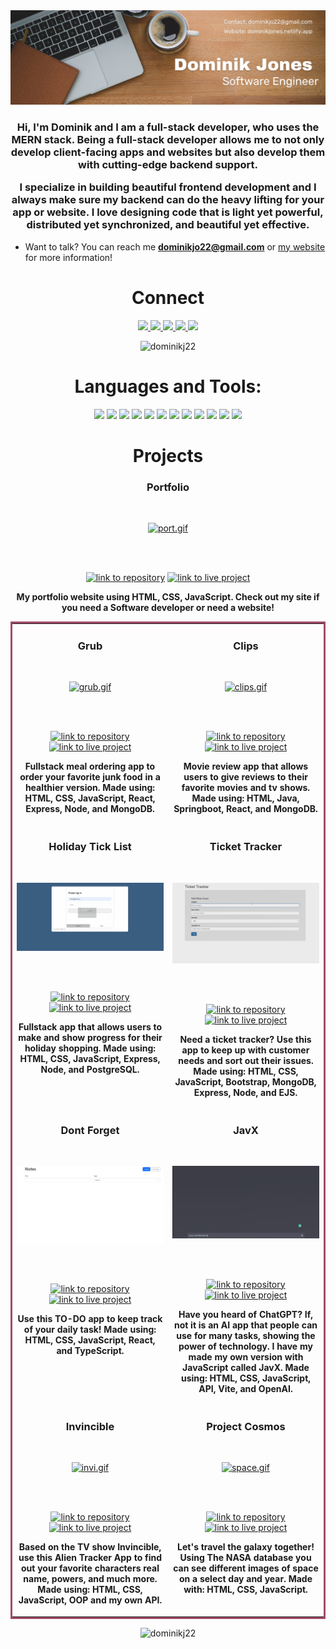 <img src = "https://github.com/DominikJ22/DominikJ22/blob/main/Brown%20Wood%20Minimalist%20Profile%20LinkedIn%20Banner.png">

<h3 align="center"> <p>Hi, I'm Dominik and I am a full-stack developer, who uses the MERN stack. Being a full-stack developer allows me to not only develop client-facing apps and websites but also develop them with cutting-edge backend support.</p>
<p>I specialize in building beautiful frontend development and I always make sure my backend can do the heavy lifting for your app or website. I love designing code that is light yet powerful, distributed yet synchronized, and beautiful yet effective.</p> </h3>


- Want to talk? You can reach me **dominikjo22@gmail.com** or [my website](https://dominikjones.netlify.app/) for more information!


</p>

<h1 align="center">Connect</h1>
<p align="center">
  <a href="https://dominikjones.netlify.app/" target="_blank">
    <img src="https://img.shields.io/static/v1?label=|&message=WEBSITE&color=red&style=flat&logo=webflow&logo-color=white"/>
  </a>
  <a href="https://www.linkedin.com/in/dominik-jones/" target="_blank">
    <img src="https://img.shields.io/static/v1?label=|&message=LINKED-IN&color=red&style=flat&logo=linkedin&logo-color=white"/>
  </a>
  <a href="https://twitter.com/DomsDojo" target="_blank">
    <img src="https://img.shields.io/static/v1?label=|&message=TWITTER&color=red&style=flat&logo=twitter&logo-color=white"/>
  </a>
  <a href="https://angel.co/u/dominik-jones-2" target="_blank">
      <img src="https://img.shields.io/static/v1?label=|&message=ANGEL-LIST&color=red&style=flat&logo=angellist&logo-color=white"/>
  </a>
  <a href="dominikjo22@gmail.com" target="_blank">
      <img src="https://img.shields.io/static/v1?label=|&message=Email&color=red&style=flat&logo=aboutdotme&logo-color=white"/>
  </a> 
  <p align="center"> <img src="https://komarev.com/ghpvc/?username=dominikj22&label=Profile%20views&color=0e75b6&style=flat" alt="dominikj22" /> </p>
</p>



<h1 align="center">Languages and Tools:</h1> 
  <p align="center">
    <img src="https://img.shields.io/badge/HTML5-%23E34F26.svg?style=flat&logo=html5&logoColor=white"/>
    <img src="https://img.shields.io/badge/CSS3-%231572B6.svg?style=flat&logo=css3&logoColor=white"/>
  <img src="https://img.shields.io/static/v1?label=|&message=BOOTSTRAP&color=316c5e&style=plastic&logo=bootstrap"/>
    <img src="https://img.shields.io/badge/JavaScript-%23323330.svg?style=flat&logo=javascript&logoColor=%23F7DF1E"/>
    <img src="https://img.shields.io/badge/Node.js-6DA55F?style=flat&logo=node.js&logoColor=white"/>
    <img src="https://img.shields.io/badge/Express.js-%23404d59.svg?style=flat&logo=express&logoColor=%2361DAFB"/>
    <img src="https://img.shields.io/badge/React-%2320232a.svg?style=flat&logo=react&logoColor=%2361DAFB"/>
    <img src="https://img.shields.io/badge/MongoDB-%234ea94b.svg?style=flat&logo=mongodb&logoColor=white"/>
    <img src="https://img.shields.io/badge/Heroku-%23430098.svg?style=flat&logo=heroku&logoColor=white"/>
    <img src="https://img.shields.io/badge/Netlify-%23000000.svg?style=flat&logo=netlify&logoColor=#00C7B7"/>
     <img src="https://img.shields.io/static/v1?label=|&message=LINUX&color=bbb111&style=plastic&logo=linux"/>
    <img src="https://img.shields.io/static/v1?label=|&message=GIT&color=cbb148&style=plastic&logo=git"/>
</p>

<h1 align="center">Projects</h1>
 <td width="50%" valign="top">
      <h3 align="center">Portfolio</h3>
        <br />
           <p align="center"> 
       <a target="_blank" href="https://dominikjones.netlify.app/">
           <img src="port.gif" alt="port.gif"/>
        </a>
         </p>
        <br /><br />
        <p align="center">
          
  <a href="https://github.com/DominikJ22/Portfolio" target="_blank" rel="noreferrer">
    <img src="https://img.shields.io/badge/-repo-efefef?style=flat-square&logo=github&logoColor=red" alt="link to repository" height ="25px"></a> 
  <a href="https://dominikjones.netlify.app/" target="_blank" rel="noreferrer">
    <img src="https://img.shields.io/badge/-live%20site-red?style=flat-square" alt="link to live project" height="25px"></a>
        </p>
         <p align="center"><strong>My portfolio website using HTML, CSS, JavaScript. Check out my site if you need a Software developer or need a website!</strong></p>
    </td>

<table bordercolor="#a3496a">
<tr>
     <td width="50%" valign="top">
      <h3 align="center">Grub</h3>
        <br />
           <p align="center"> 
       <a target="_blank" href="https://grub-7z6jgl9kc-dominikj22.vercel.app/login">
           <img src="grub.gif" alt="grub.gif"/>
        </a>
         </p>
        <br /><br />
        <p align="center">
          
  <a href="https://github.com/DominikJ22/grub" target="_blank" rel="noreferrer">
    <img src="https://img.shields.io/badge/-repo-efefef?style=flat-square&logo=github&logoColor=red" alt="link to repository" height ="25px"></a> 
  <a href="https://grub-7z6jgl9kc-dominikj22.vercel.app/login" target="_blank" rel="noreferrer">
    <img src="https://img.shields.io/badge/-live%20site-red?style=flat-square" alt="link to live project" height="25px"></a>
        </p>
         <p align="center"><strong> Fullstack meal ordering app to order your favorite junk food in a healthier version. Made using: HTML, CSS, JavaScript, React, Express, Node, and  MongoDB. 
</strong></p>
    </td>
     <td width="50%" valign="top">
      <h3 align="center">Clips</h3>
        <br />
            <p align="center"> 
       <a target="_blank" href="https://clips-zroc.vercel.app/">
           <img src="clips.gif" alt="clips.gif"/>
        </a>
         </p>
        <br /><br />
        <p align="center">
          
  <a href="https://github.com/DominikJ22/clips" target="_blank" rel="noreferrer">
    <img src="https://img.shields.io/badge/-repo-efefef?style=flat-square&logo=github&logoColor=red" alt="link to repository" height ="25px"></a> 
  <a href="https://clips-zroc.vercel.app/" target="_blank" rel="noreferrer">
    <img src="https://img.shields.io/badge/-live%20site-red?style=flat-square" alt="link to live project" height="25px"></a>
        </p>
         <p align="center"><strong>Movie review app that allows users to give reviews to their favorite movies and tv shows. Made using: HTML, Java, Springboot, React, and MongoDB.</strong></p>
    </td>
  </tr>
  <tr>
    <td width="50%" valign="top">
      <h3 align="center">Holiday Tick List</h3>
        <br />
           <p align="center"> 
       <a target="_blank" href="https://holiday-six.vercel.app/">
           <img src="hol.gif" alt="hol.gif"/>
        </a>
         </p>
        <br /><br />
        <p align="center">
          
  <a href="https://github.com/DominikJ22/holiday" target="_blank" rel="noreferrer">
    <img src="https://img.shields.io/badge/-repo-efefef?style=flat-square&logo=github&logoColor=red" alt="link to repository" height ="25px"></a> 
  <a href="https://holiday-six.vercel.app/" target="_blank" rel="noreferrer">
    <img src="https://img.shields.io/badge/-live%20site-red?style=flat-square" alt="link to live project" height="25px"></a>
        </p>
         <p align="center"><strong>Fullstack app that allows users to make and show progress for their holiday shopping. Made using: HTML, CSS, JavaScript, Express, Node, and PostgreSQL.</strong></p>
    </td>
     <td width="50%" valign="top">
      <h3 align="center">Ticket Tracker</h3>
        <br />
          <p align="center"> 
       <a target="_blank" href="https://ticket-txk1.onrender.com/">
           <img src="ticket.gif" alt="ticket.gif"/>
        </a>
         </p>
        <br /><br />
        <p align="center">
          
  <a href="https://github.com/DominikJ22/ticket-tracker" target="_blank" rel="noreferrer">
    <img src="https://img.shields.io/badge/-repo-efefef?style=flat-square&logo=github&logoColor=red" alt="link to repository" height ="25px"></a> 
  <a href="https://ticket-txk1.onrender.com/" target="_blank" rel="noreferrer">
    <img src="https://img.shields.io/badge/-live%20site-red?style=flat-square" alt="link to live project" height="25px"></a>
        </p>
         <p align="center"><strong>Need a ticket tracker? Use this app to keep up with customer needs and sort out their issues. Made using: HTML, CSS, JavaScript, Bootstrap, MongoDB, Express, Node, and EJS.</strong></p>
    </td>
  </tr>
  <tr>
         <td width="50%" valign="top">
      <h3 align="center">Dont Forget</h3>
        <br />
        <p align="center"> 
       <a target="_blank" href="https://notes-beta-hazel.vercel.app/">
           <img src="todo.gif" alt="todo.gif"/>
        </a>
         </p>
        <br /><br />
        <p align="center">
          
  <a href="https://github.com/DominikJ22/notes" target="_blank" rel="noreferrer">
    <img src="https://img.shields.io/badge/-repo-efefef?style=flat-square&logo=github&logoColor=red" alt="link to repository" height ="25px"></a> 
  <a href="https://notes-beta-hazel.vercel.app/" target="_blank" rel="noreferrer">
    <img src="https://img.shields.io/badge/-live%20site-red?style=flat-square" alt="link to live project" height="25px"></a>
        </p>
         <p align="center"><strong> Use this TO-DO app to keep track of your daily task! Made using: HTML, CSS, JavaScript, React, and TypeScript.</strong></p>
    </td>
     <td width="100%" valign="top">
      <h3 align="center">JavX</h3>
        <br />
       <p align="center"> 
       <a target="_blank" href="https://jav-ft9ruw07g-dominikj22.vercel.app/">
           <img src="javx.gif" alt="javx.gif"/>
        </a>
         </p>
        <br /><br />
        <p align="center">
          
  <a href="https://github.com/DominikJ22/JavX" target="_blank" rel="noreferrer">
    <img src="https://img.shields.io/badge/-repo-efefef?style=flat-square&logo=github&logoColor=red" alt="link to repository" height ="25px"></a> 
  <a href="https://jav-ft9ruw07g-dominikj22.vercel.app/" target="_blank" rel="noreferrer">
    <img src="https://img.shields.io/badge/-live%20site-red?style=flat-square" alt="link to live project" height="25px"></a>
        </p>
         <p align="center"><strong>Have you heard of ChatGPT? If, not it is an AI app that people can use for many tasks, showing the power of technology. I have my made my own version with JavaScript called JavX. Made using: HTML, CSS, JavaScript, API, Vite, and OpenAI.</strong></p>
    </td>
  </tr>
  <tr>
    <td width="50%" valign="top">
      <h3 align="center">Invincible</h3>
        <br />
     <p align="center"> 
       <a target="_blank" href="https://invincble-7jg2v5syh-dominikj22.vercel.app/">
           <img src="invi.gif" alt="invi.gif"/>
        </a>
         </p>
        <br /><br />
        <p align="center">
          
  <a href="https://github.com/DominikJ22/invincble-app" target="_blank" rel="noreferrer">
    <img src="https://img.shields.io/badge/-repo-efefef?style=flat-square&logo=github&logoColor=red" alt="link to repository" height ="25px"></a> 
  <a href="https://invincble-7jg2v5syh-dominikj22.vercel.app/" target="_blank" rel="noreferrer">
    <img src="https://img.shields.io/badge/-live%20site-red?style=flat-square" alt="link to live project" height="25px"></a>
        </p>
         <p align="center"><strong>Based on the TV show Invincible, use this Alien Tracker App to find out your favorite characters real name, powers, and much more. Made using: HTML, CSS, JavaScript, OOP and my own API.</strong></p>
    </td>
     <td width="50%" valign="top">
      <h3 align="center">Project Cosmos</h3>
        <br />
       <p align="center"> 
       <a target="_blank" href="https://project-cosmos.netlify.app">
           <img src="space.gif" alt="space.gif"/>
        </a>
         </p>
        <br /><br />
        <p align="center">
          
  <a href="https://github.com/DominikJ22/Nasa-Explorer" target="_blank" rel="noreferrer">
    <img src="https://img.shields.io/badge/-repo-efefef?style=flat-square&logo=github&logoColor=red" alt="link to repository" height ="25px"></a> 
  <a href="https://project-cosmos.netlify.app" target="_blank" rel="noreferrer">
    <img src="https://img.shields.io/badge/-live%20site-red?style=flat-square" alt="link to live project" height="25px"></a>
        </p>
         <p align="center"><strong>Let's travel the galaxy together! Using The NASA database you can see different images of space on a select day and year. Made with: HTML, CSS, JavaScript.</strong></p>
    </td>
  </tr>
</table>


<p align="center"><img src="https://github-readme-streak-stats.herokuapp.com/?user=dominikj22&" alt="dominikj22" /></p>

